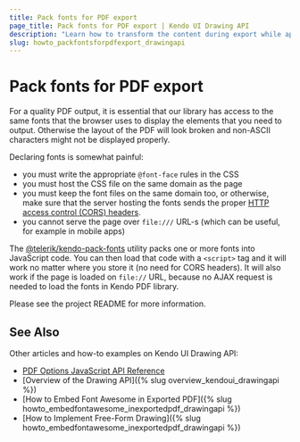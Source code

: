 ```yaml
---
title: Pack fonts for PDF export
page_title: Pack fonts for PDF export | Kendo UI Drawing API
description: "Learn how to transform the content during export while applying the Kendo UI Drawing API."
slug: howto_packfontsforpdfexport_drawingapi
---
```


# Pack fonts for PDF export

For a quality PDF output, it is essential that our library has access to the same fonts that the browser uses to display the elements that you need to output.  Otherwise the layout of the PDF will look broken and non-ASCII characters might not be displayed properly.

Declaring fonts is somewhat painful:

- you must write the appropriate `@font-face` rules in the CSS
- you must host the CSS file on the same domain as the page
- you must keep the font files on the same domain too, or otherwise, make sure that the server hosting the fonts sends the proper [HTTP access control (CORS) headers](https://developer.mozilla.org/en-US/docs/Web/HTTP/Access_control_CORS).
- you cannot serve the page over `file:///` URL-s (which can be useful, for example in mobile apps)

The [@telerik/kendo-pack-fonts](https://www.npmjs.com/package/@telerik/kendo-pack-fonts) utility packs one or more fonts into JavaScript code. You can then load that code with a `<script>` tag and it will work no matter where you store it (no need for CORS headers).  It will also work if the page is loaded on `file://` URL, because no AJAX request is needed to load the fonts in Kendo PDF library.

Please see the project README for more information.

## See Also

Other articles and how-to examples on Kendo UI Drawing API:

* [PDF Options JavaScript API Reference](/api/javascript/drawing/pdfoptions)
* [Overview of the Drawing API]({% slug overview_kendoui_drawingapi %})
* [How to Embed Font Awesome in Exported PDF]({% slug howto_embedfontawesome_inexportedpdf_drawingapi %})
* [How to Implement Free-Form Drawing]({% slug howto_embedfontawesome_inexportedpdf_drawingapi %})

